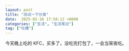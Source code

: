```yaml
---
layout: post
title: "测试一下分类"
date:  2025-02-16 17:58:12 +0800
categories: ["生活", "生活笔记"]
tag: ["吐槽"]
---
```

今天晚上吃的 KFC，买多了，没吃完打包了，一会当宵夜吃。